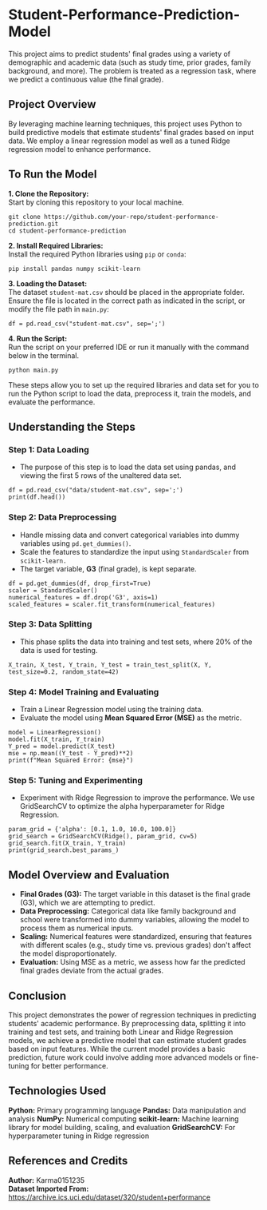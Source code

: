 # Student-Performance-Prediction-Model #

This project aims to predict students' final grades using a variety of demographic and academic data (such as study time, prior grades, family background, and more). The problem is treated as a regression task, where we predict a continuous value (the final grade).

## Project Overview ##
By leveraging machine learning techniques, this project uses Python to build predictive models that estimate students' final grades based on input data. We employ a linear regression model as well as a tuned Ridge regression model to enhance performance.

## To Run the Model ##

**1. Clone the Repository:**<br/>
Start by cloning this repository to your local machine.<br/>
```
git clone https://github.com/your-repo/student-performance-prediction.git
cd student-performance-prediction
```

**2. Install Required Libraries:**<br/>
Install the required Python libraries using `pip` or `conda`:<br/>
```
pip install pandas numpy scikit-learn
```

**3. Loading the Dataset:**<br/>
The dataset `student-mat.csv` should be placed in the appropriate folder. Ensure the file is located in the correct path as indicated in the script, or modify the file path in `main.py`:<br/>
```
df = pd.read_csv("student-mat.csv", sep=';')
```

**4. Run the Script:**<br/>
Run the script on your preferred IDE or run it manually with the command below in the terminal.<br/>
```
python main.py
```

These steps allow you to set up the required libraries and data set for you to run the Python script to load the data, preprocess it, train the models, and evaluate the performance.

## Understanding the Steps ##

### Step 1: Data Loading ###
* The purpose of this step is to load the data set using pandas, and viewing the first 5 rows of the unaltered data set.<br/>
```
df = pd.read_csv("data/student-mat.csv", sep=';')
print(df.head())
```

### Step 2: Data Preprocessing ###
* Handle missing data and convert categorical variables into dummy variables using `pd.get_dummies()`.<br/>
* Scale the features to standardize the input using `StandardScaler` from `scikit-learn.`<br/>
* The target variable, **G3** (final grade), is kept separate.
```
df = pd.get_dummies(df, drop_first=True)
scaler = StandardScaler()
numerical_features = df.drop('G3', axis=1)
scaled_features = scaler.fit_transform(numerical_features)
```

### Step 3: Data Splitting ###
* This phase splits the data into training and test sets, where 20% of the data is used for testing.
```
X_train, X_test, Y_train, Y_test = train_test_split(X, Y, test_size=0.2, random_state=42)
```

### Step 4: Model Training and Evaluating ###
* Train a Linear Regression model using the training data.<br/>
* Evaluate the model using **Mean Squared Error (MSE)** as the metric.
```
model = LinearRegression()
model.fit(X_train, Y_train)
Y_pred = model.predict(X_test)
mse = np.mean((Y_test - Y_pred)**2)
print(f"Mean Squared Error: {mse}")
```

### Step 5: Tuning and Experimenting ###
* Experiment with Ridge Regression to improve the performance. We use GridSearchCV to optimize the alpha hyperparameter for Ridge Regression.
```
param_grid = {'alpha': [0.1, 1.0, 10.0, 100.0]}
grid_search = GridSearchCV(Ridge(), param_grid, cv=5)
grid_search.fit(X_train, Y_train)
print(grid_search.best_params_)
```

## Model Overview and Evaluation ##

* **Final Grades (G3):** The target variable in this dataset is the final grade (G3), which we are attempting to predict. <br/>
* **Data Preprocessing:** Categorical data like family background and school were transformed into dummy variables, allowing the model to process them as numerical inputs. <br/>
* **Scaling:** Numerical features were standardized, ensuring that features with different scales (e.g., study time vs. previous grades) don't affect the model disproportionately. <br/>
* **Evaluation:** Using MSE as a metric, we assess how far the predicted final grades deviate from the actual grades. <br/>

## Conclusion ##

This project demonstrates the power of regression techniques in predicting students' academic performance. By preprocessing data, splitting it into training and test sets, and training both Linear and Ridge Regression models, we achieve a predictive model that can estimate student grades based on input features. While the current model provides a basic prediction, future work could involve adding more advanced models or fine-tuning for better performance.

## Technologies Used ##

**Python:** Primary programming language
**Pandas:** Data manipulation and analysis
**NumPy:** Numerical computing
**scikit-learn:** Machine learning library for model building, scaling, and evaluation
**GridSearchCV:** For hyperparameter tuning in Ridge regression

## References and Credits ##

**Author:** Karma0151235 <br/> 
**Dataset Imported From:** https://archive.ics.uci.edu/dataset/320/student+performance 




